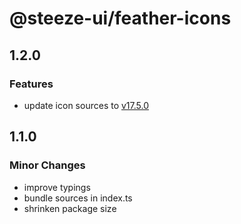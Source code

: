 # @steeze-ui/feather-icons

## 1.2.0

### Features

- update icon sources to [v17.5.0](https://github.com/primer/octicons/releases/tag/v17.5.0)

## 1.1.0

### Minor Changes

- improve typings
- bundle sources in index.ts
- shrinken package size
